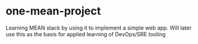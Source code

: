 # one-mean-project
Learning MEAN stack by using it to implement a simple web app. Will later use this as the basis for applied learning of DevOps/SRE tooling
